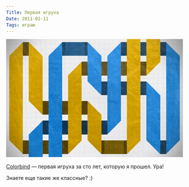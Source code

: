 ```yaml
---
Title: Первая игруха
Date: 2011-02-11
Tags: играю
---
```


![ColorBind](images/colorbind_done.png)

[Colorbind](http://nonverbal.ch/colorbind.html) — первая игруха за сто лет, которую я прошел. Ура!

Знаете еще такие же классные? :)